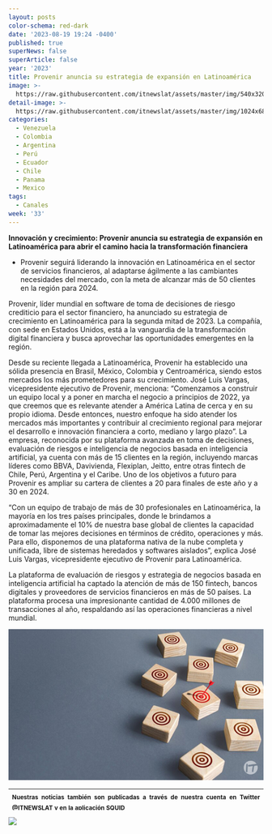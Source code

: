 ```yaml
---
layout: posts
color-schema: red-dark
date: '2023-08-19 19:24 -0400'
published: true
superNews: false
superArticle: false
year: '2023'
title: Provenir anuncia su estrategia de expansión en Latinoamérica
image: >-
  https://raw.githubusercontent.com/itnewslat/assets/master/img/540x320/estrategia-p.jpg
detail-image: >-
  https://raw.githubusercontent.com/itnewslat/assets/master/img/1024x680/estrategia-g.jpg
categories:
  - Venezuela
  - Colombia
  - Argentina
  - Perú
  - Ecuador
  - Chile
  - Panama
  - Mexico
tags:
  - Canales
week: '33'
---
```

**Innovación y crecimiento: Provenir anuncia su estrategia de expansión en Latinoamérica para abrir el camino hacia la transformación financiera**

- Provenir seguirá liderando la innovación en Latinoamérica en el sector de servicios financieros, al adaptarse ágilmente a las cambiantes necesidades del mercado, con la meta de alcanzar más de 50 clientes en la región para 2024. 

Provenir, líder mundial en software de toma de decisiones de riesgo crediticio para el sector financiero, ha anunciado su estrategia de crecimiento en Latinoamérica para la segunda mitad de 2023. La compañía, con sede en Estados Unidos, está a la vanguardia de la transformación digital financiera y busca aprovechar las oportunidades emergentes en la región.

Desde su reciente llegada a Latinoamérica, Provenir ha establecido una sólida presencia en Brasil, México, Colombia y Centroamérica, siendo estos mercados los más prometedores para su crecimiento. José Luis Vargas, vicepresidente ejecutivo de Provenir, menciona: “Comenzamos a construir un equipo local y a poner en marcha el negocio a principios de 2022, ya que creemos que es relevante atender a América Latina de cerca y en su propio idioma. Desde entonces, nuestro enfoque ha sido atender los mercados más importantes y contribuir al crecimiento regional para mejorar el desarrollo e innovación financiera a corto, mediano y largo plazo”.
La empresa, reconocida por su plataforma avanzada en toma de decisiones, evaluación de riesgos e inteligencia de negocios basada en inteligencia artificial, ya cuenta con más de 15 clientes en la región, incluyendo marcas líderes como BBVA, Davivienda, Flexiplan, Jeitto, entre otras fintech de Chile, Perú, Argentina y el Caribe. Uno de los objetivos a futuro para Provenir es ampliar su cartera de clientes a 20 para finales de este año y a 30 en 2024.

“Con un equipo de trabajo de más de 30 profesionales en Latinoamérica, la mayoría en los tres países principales, donde le brindamos a aproximadamente el 10% de nuestra base global de clientes la capacidad de tomar las mejores decisiones en términos de crédito, operaciones y más. Para ello, disponemos de una plataforma nativa de la nube completa y unificada, libre de sistemas heredados y softwares aislados”, explica José Luis Vargas, vicepresidente ejecutivo de Provenir para Latinoamérica.

La plataforma de evaluación de riesgos y estrategia de negocios basada en inteligencia artificial ha captado la atención de más de 150 fintech, bancos digitales y proveedores de servicios financieros en más de 50 países. La plataforma procesa una impresionante cantidad de 4.000 millones de transacciones al año, respaldando así las operaciones financieras a nivel mundial.

![](https://raw.githubusercontent.com/itnewslat/assets/master/img/540x320/estrategia-p.jpg)

<table style="height: 42px;" width="569">
<tbody>
<tr>
<td style="text-align: justify;"><sub><strong>Nuestras noticias también son publicadas a través de nuestra cuenta en Twitter <a href="https://twitter.com/itnewslat?lang=es">@ITNEWSLAT</a> y en la aplicación <a href="https://squidapp.co/en/">SQUID</a></strong></sub></td>
</tr>
</tbody>
</table>

<img src="https://tracker.metricool.com/c3po.jpg?hash=56f88a41e39ab42c063cc51676587a04"/>